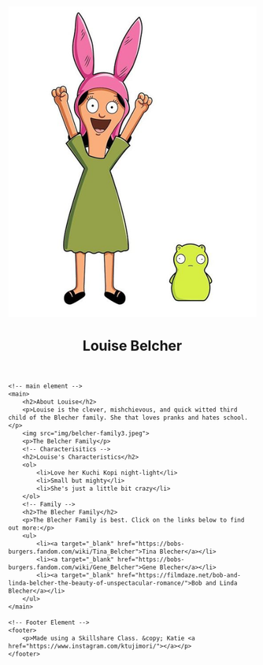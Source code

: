 <!DOCTYPE html>
<html>
<head>
	<title>Louise Belcher</title>
	<link rel="icon" href="img/Avatar-Louise.jpg">
</head>

<body>
	<!-- header element -->
	<header>
		<img src="img/avatar-louise2.jpeg">
		<h1>Louise Belcher</h1>
	</header>

	<!-- main element -->
	<main>
		<h2>About Louise</h2>
		<p>Louise is the clever, mishchievous, and quick witted third child of the Blecher family. She that loves pranks and hates school. </p>
		<img src="img/belcher-family3.jpeg">
		<p>The Belcher Family</p>
		<!-- Characterisitics -->
		<h2>Louise's Characteristics</h2>
		<ol>
			<li>Love her Kuchi Kopi night-light</li>
			<li>Small but mighty</li>
			<li>She's just a little bit crazy</li>
		</ol>
		<!-- Family -->
		<h2>The Blecher Family</h2>
		<p>The Blecher Family is best. Click on the links below to find out more:</p>
		<ul>
			<li><a target="_blank" href="https://bobs-burgers.fandom.com/wiki/Tina_Belcher">Tina Blecher</a></li>
			<li><a target="_blank" href="https://bobs-burgers.fandom.com/wiki/Gene_Belcher">Gene Blecher</a></li>
			<li><a target="_blank" href="https://filmdaze.net/bob-and-linda-belcher-the-beauty-of-unspectacular-romance/">Bob and Linda Blecher</a></li>
		</ul>
	</main>

	<!-- Footer Element -->
	<footer>
		<p>Made using a Skillshare Class. &copy; Katie <a href="https://www.instagram.com/ktujimori/"></a></p>
	</footer>
</body>
</html>
 
